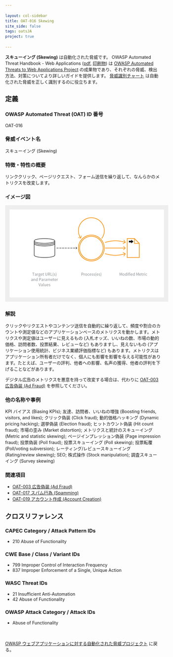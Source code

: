 ```yaml
---

layout: col-sidebar
title: OAT-016 Skewing
site_side: false
tags: oatsJA
project: true

---
```


**スキューイング (Skewing)** は自動化された脅威です。 OWASP Automated Threat Handbook - Web Applications ([pdf](https://github.com/OWASP/www-project-automated-threats-to-web-applications/tree/master/assets/files/EN), [印刷物](http://www.lulu.com/shop/owasp-foundation/automated-threat-handbook/paperback/product-23540699.html)) は [OWASP Automated Threats to Web Applications Project](../../../) の成果物であり、それぞれの脅威、検出方法、対策についてより詳しいガイドを提供します。 [脅威識別チャート](https://www.owasp.org/www-project-automated-threats-to-web-applications/assets/files/oat-ontology-decision-chart.pdf) は自動化された脅威を正しく識別するのに役立ちます。

## 定義
### OWASP Automated Threat (OAT) ID 番号
OAT-016

### 脅威イベント名
スキューイング (Skewing)

### 特徴・特性の概要
リンククリック、ページリクエスト、フォーム送信を繰り返して、なんらかのメトリクスを改変します。

### イメージ図
<img alt="Indicative diagram for OAT-016" src="images/500px-OAT-016_Skewing.png" style="background-color:#eeeeee;padding:1em;">

### 解説
クリックやリクエストやコンテンツ送信を自動的に繰り返して、頻度や割合のカウントや測定値などのアプリケーションベースのメトリクスを動かします。メトリクスや測定値はユーザーに見えるもの (入札オッズ、いいねの数、市場の動的価格、訪問者数、投票結果、レビューなど) もありますし、見えないもの (アプリケーション使用統計、ビジネス業績評価指標など) もあります。メトリクスはアプリケーション所有者だけでなく、個人にも影響を影響を与える可能性があります。たとえば、ユーザーの評判、他者への影響、名声の獲得、他者の評判を下げることなどがあります。

デジタル広告のメトリクスを悪意を持って改変する場合は、代わりに [OAT-003 広告偽装 (Ad Fraud)](OAT-003_Ad_Fraud.md) を参照してください。

### 他の名称や事例
KPI バイアス (Biasing KPIs); 友達、訪問者、いいねの増強 (Boosting friends, visitors, and likes); クリック偽装 (Click fraud); 動的価格ハッキング (Dynamic pricing hacking); 選挙偽装 (Election fraud); ヒットカウント偽装 (Hit count fraud); 市場の歪み (Market distortion); メトリクスと統計のスキューイング (Metric and statistic skewing); ページインプレッション偽装 (Page impression fraud); 投票偽装 (Poll fraud); 投票スキューイング (Poll skewing); 投票転覆 (Poll/voting subversion); レーティング/レビュースキューイング (Rating/review skewing); SEO; 株式操作 (Stock manipulation); 調査スキューイング (Survey skewing)

### 関連項目
* [OAT-003 広告偽装 (Ad Fraud)](OAT-003_Ad_Fraud.md)
* [OAT-017 スパム行為 (Spamming)](OAT-017_Spamming.md)
* [OAT-019 アカウント作成 (Account Creation)](OAT-019_Account_Creation.md)

## クロスリファレンス
### CAPEC Category / Attack Pattern IDs
* 210 Abuse of Functionality

### CWE Base / Class / Variant IDs
* 799 Improper Control of Interaction Frequency
* 837 Improper Enforcement of a Single, Unique Action

### WASC Threat IDs
* 21 Insufficient Anti-Automation
* 42 Abuse of Functionality

### OWASP Attack Category / Attack IDs
* Abuse of Functionality

<br/><br/>[OWASP ウェブアプリケーションに対する自動化された脅威プロジェクト](../../../) に戻る。<br/><br/>
